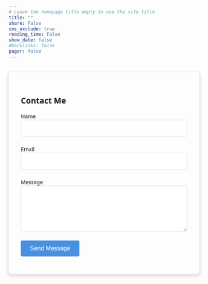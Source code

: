 ```yaml
---
# Leave the homepage title empty to use the site title
title: ""
share: False
cms_exclude: true
reading_time: False
show_date: false
#backlinks: false
pager: false
---
```


<head>
  <meta charset="UTF-8">
  <meta name="viewport" content="width=device-width, initial-scale=1.0">
  <title>Contact Us</title>
  <script src="https://www.google.com/recaptcha/api.js" async defer></script>
  <style>
    .contact-form {
      max-width: 600px;
      margin: 2rem auto;
      padding: 2rem;
      border-radius: 8px;
      box-shadow: 0 4px 6px 4px rgba(0, 0, 0, 0.1);
      font-family: system-ui, -apple-system, BlinkMacSystemFont, sans-serif;
    }
    .form-group {
      margin-bottom: 1.5rem;
    }
    .form-control {
      display: block;
      width: 100%;
      padding: 0.75rem;
      border: 1px solid #ddd;
      border-radius: 4px;
      font-size: 1rem;
    }
    .submit-btn {
      display: inline-block;
      padding: 0.75rem 1.5rem;
      background-color: #4a90e2;
      color: white;
      border: none;
      border-radius: 4px;
      cursor: pointer;
      font-size: 1rem;
      transition: background-color 0.3s ease;
    }
    .submit-btn:hover {
      background-color: #3578ca;
    }
    .g-recaptcha {
      margin-bottom: 1.5rem;
    }
  </style>
</head>
<body>
  <div class="contact-form">
    <h2>Contact Me</h2>
    <form action="https://api.staticforms.xyz/submit" method="POST">
      <div class="form-group">
        <label for="name">Name</label>
        <input type="text" id="name" name="name" class="form-control" required>
      </div>  
      <div class="form-group">
        <label for="email">Email</label>
        <input type="email" id="email" name="email" class="form-control" required>
      </div>
      <div class="form-group">
        <label for="message">Message</label>
        <textarea id="message" name="message" class="form-control" rows="5" required></textarea>
      </div>
      <div class="g-recaptcha" data-sitekey=6Ldm67wrAAAAAAKrnS6kiXIE57s7gKDSHnn4bKaV></div>
      <!-- Hidden fields -->
      <input type="hidden" name="apiKey" value=sf_7kjdg409lik2756e994290lm>
      <input type="hidden" name="subject" value="New Contact Form Submission">
      <input type="hidden" name="replyTo" value="@">
      <input type="hidden" name="redirectTo" value="https://ecanoc.github.io/thanks">
      <button type="submit" class="submit-btn">Send Message</button>
    </form>
  </div>
</body>
</html>